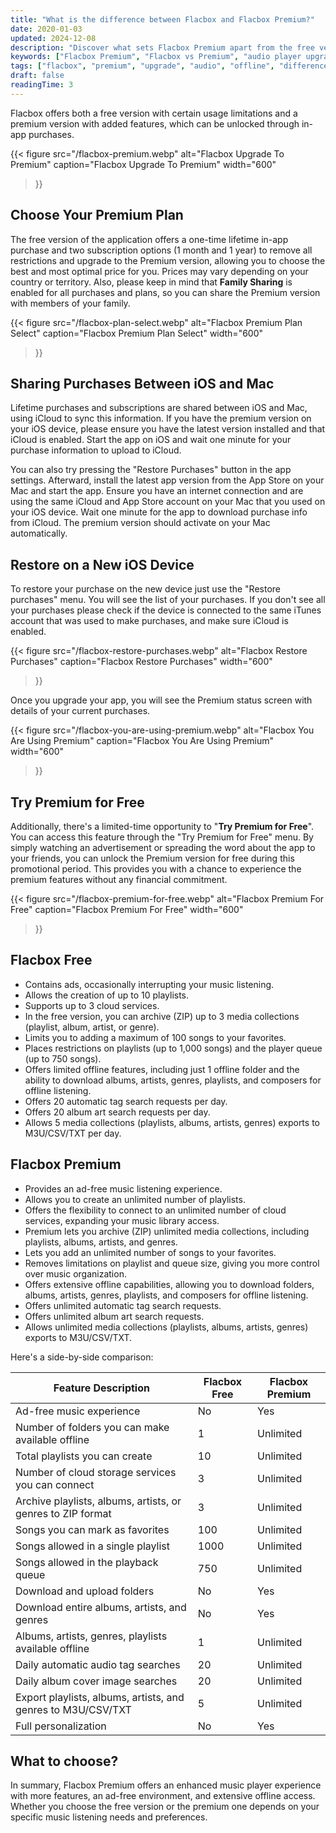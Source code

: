 ```yaml
---
title: "What is the difference between Flacbox and Flacbox Premium?"
date: 2020-01-03
updated: 2024-12-08
description: "Discover what sets Flacbox Premium apart from the free version. Learn about feature differences, premium plans, and how to sync purchases across devices."
keywords: ["Flacbox Premium", "Flacbox vs Premium", "audio player upgrade", "music player comparison", "Flacbox features", "premium music app", "offline music", "audio tag search"]
tags: ["flacbox", "premium", "upgrade", "audio", "offline", "difference"]
draft: false
readingTime: 3
---
```


Flacbox offers both a free version with certain usage limitations and a premium version with added features, which can be unlocked through in-app purchases.

{{< figure
  src="/flacbox-premium.webp"
  alt="Flacbox Upgrade To Premium"
  caption="Flacbox Upgrade To Premium"
  width="600"
>}}

## Choose Your Premium Plan

The free version of the application offers a one-time lifetime in-app purchase and two subscription options (1 month and 1 year) to remove all restrictions and upgrade to the Premium version, allowing you to choose the best and most optimal price for you. Prices may vary depending on your country or territory. Also, please keep in mind that **Family Sharing** is enabled for all purchases and plans, so you can share the Premium version with members of your family.

{{< figure
  src="/flacbox-plan-select.webp"
  alt="Flacbox Premium Plan Select"
  caption="Flacbox Premium Plan Select"
  width="600"
>}}

## Sharing Purchases Between iOS and Mac
Lifetime purchases and subscriptions are shared between iOS and Mac, using iCloud to sync this information. If you have the premium version on your iOS device, please ensure you have the latest version installed and that iCloud is enabled. Start the app on iOS and wait one minute for your purchase information to upload to iCloud.

You can also try pressing the "Restore Purchases" button in the app settings. Afterward, install the latest app version from the App Store on your Mac and start the app. Ensure you have an internet connection and are using the same iCloud and App Store account on your Mac that you used on your iOS device. Wait one minute for the app to download purchase info from iCloud. The premium version should activate on your Mac automatically.

## Restore on a New iOS Device
To restore your purchase on the new device just use the "Restore purchases" menu. You will see the list of your purchases. If you don't see all your purchases please check if the device is connected to the same iTunes account that was used to make purchases, and make sure iCloud is enabled.

{{< figure
  src="/flacbox-restore-purchases.webp"
  alt="Flacbox Restore Purchases"
  caption="Flacbox Restore Purchases"
  width="600"
>}}

Once you upgrade your app, you will see the Premium status screen with details of your current purchases.

{{< figure
  src="/flacbox-you-are-using-premium.webp"
  alt="Flacbox You Are Using Premium"
  caption="Flacbox You Are Using Premium"
  width="600"
>}}

## Try Premium for Free

Additionally, there's a limited-time opportunity to "**Try Premium for Free**". You can access this feature through the "Try Premium for Free" menu. By simply watching an advertisement or spreading the word about the app to your friends, you can unlock the Premium version for free during this promotional period. This provides you with a chance to experience the premium features without any financial commitment.

{{< figure
  src="/flacbox-premium-for-free.webp"
  alt="Flacbox Premium For Free"
  caption="Flacbox Premium For Free"
  width="600"
>}}

## Flacbox Free

- Contains ads, occasionally interrupting your music listening.
- Allows the creation of up to 10 playlists.
- Supports up to 3 cloud services.
- In the free version, you can archive (ZIP) up to 3 media collections (playlist, album, artist, or genre).
- Limits you to adding a maximum of 100 songs to your favorites.
- Places restrictions on playlists (up to 1,000 songs) and the player queue (up to 750 songs).
- Offers limited offline features, including just 1 offline folder and the ability to download albums, artists, genres, playlists, and composers for offline listening.
- Offers 20 automatic tag search requests per day.
- Offers 20 album art search requests per day.
- Allows 5 media collections (playlists, albums, artists, genres) exports to M3U/CSV/TXT per day.

## Flacbox Premium

- Provides an ad-free music listening experience.
- Allows you to create an unlimited number of playlists.
- Offers the flexibility to connect to an unlimited number of cloud services, expanding your music library access.
- Premium lets you archive (ZIP) unlimited media collections, including playlists, albums, artists, and genres.
- Lets you add an unlimited number of songs to your favorites.
- Removes limitations on playlist and queue size, giving you more control over music organization.
- Offers extensive offline capabilities, allowing you to download folders, albums, artists, genres, playlists, and composers for offline listening.
- Offers unlimited automatic tag search requests.
- Offers unlimited album art search requests.
- Allows unlimited media collections (playlists, albums, artists, genres) exports to M3U/CSV/TXT.

Here's a side-by-side comparison:

| Feature Description                                           | Flacbox Free | Flacbox Premium |
|---------------------------------------------------------------|--------------|-----------------|
| Ad-free music experience                                      | No           | Yes             |
| Number of folders you can make available offline              | 1            | Unlimited       |
| Total playlists you can create                                | 10           | Unlimited       |
| Number of cloud storage services you can connect              | 3            | Unlimited       |
| Archive playlists, albums, artists, or genres to ZIP format   | 3            | Unlimited       |
| Songs you can mark as favorites                               | 100          | Unlimited       |
| Songs allowed in a single playlist                            | 1000         | Unlimited       |
| Songs allowed in the playback queue                           | 750          | Unlimited       |
| Download and upload folders                                   | No           | Yes             |
| Download entire albums, artists, and genres                   | No           | Yes             |
| Albums, artists, genres, playlists available offline          | 1            | Unlimited       |
| Daily automatic audio tag searches                            | 20           | Unlimited       |
| Daily album cover image searches                              | 20           | Unlimited       |
| Export playlists, albums, artists, and genres to M3U/CSV/TXT  | 5            | Unlimited       |
| Full personalization                                          | No           | Yes             |

## What to choose?

In summary, Flacbox Premium offers an enhanced music player experience with more features, an ad-free environment, and extensive offline access. Whether you choose the free version or the premium one depends on your specific music listening needs and preferences.
